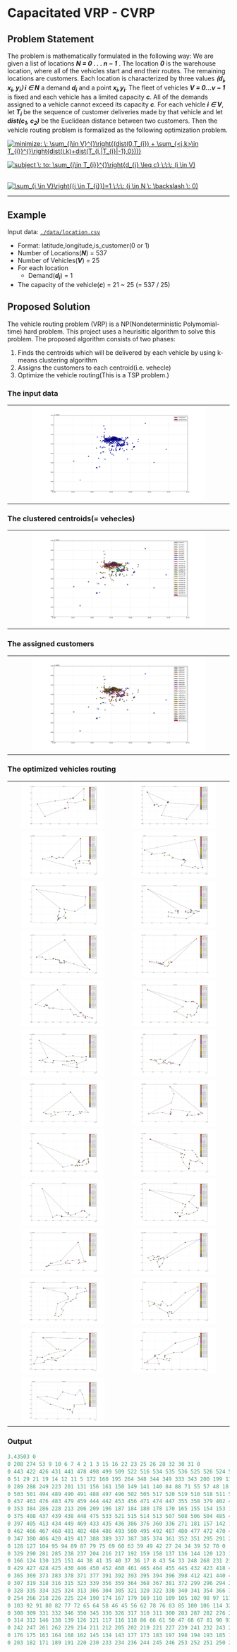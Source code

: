 # Capacitated VRP - CVRP

## Problem Statement

The problem is mathematically formulated in the following way: We are given a list of locations *__N = 0 . . . n − 1__* . The location *__0__* is the warehouse location, where all of the vehicles start and end their routes. The remaining locations are customers. Each location is characterized by three values *__⟨d<sub>i</sub>, x<sub>i</sub>, y<sub>i</sub>⟩ i ∈ N__* a demand *__d<sub>i</sub>__* and a point *__x<sub>i</sub>,y<sub>i</sub>__*. The fleet of vehicles *__V = 0...v − 1__* is fixed and each vehicle has a limited capacity *__c__*. All of the demands assigned to a vehicle cannot exceed its capacity *__c__*. For each vehicle *__i ∈ V__*, let *__T<sub>i</sub>__* be the sequence of customer deliveries made by that vehicle and let *__dist(c<sub>1</sub>, c<sub>2</sub>)__* be the Euclidean distance between two customers. Then the vehicle routing problem is formalized as the following optimization problem.

<a href="https://www.codecogs.com/eqnedit.php?latex=minimize:&space;\:&space;\sum_{i\in&space;V}^{}\right{(dist(0,T_{i})&space;&plus;&space;\sum_{<j,k>\in&space;T_{i}}^{}\right{dist(j,k)&plus;dist(T_{i,|T_{i}|-1},0}))}" target="_blank"><img src="https://latex.codecogs.com/gif.latex?minimize:&space;\:&space;\sum_{i\in&space;V}^{}\right{(dist(0,T_{i})&space;&plus;&space;\sum_{<j,k>\in&space;T_{i}}^{}\right{dist(j,k)&plus;dist(T_{i,|T_{i}|-1},0}))}" title="minimize: \: \sum_{i\in V}^{}\right{(dist(0,T_{i}) + \sum_{<j,k>\in T_{i}}^{}\right{dist(j,k)+dist(T_{i,|T_{i}|-1},0}))}" /></a>

<a href="https://www.codecogs.com/eqnedit.php?latex=subject&space;\:&space;to:&space;\sum_{j\in&space;T_{i}}^{}\right{d_{j}&space;\leq&space;c}&space;\:\:\:&space;(i&space;\in&space;V)" target="_blank"><img src="https://latex.codecogs.com/gif.latex?subject&space;\:&space;to:&space;\sum_{j\in&space;T_{i}}^{}\right{d_{j}&space;\leq&space;c}&space;\:\:\:&space;(i&space;\in&space;V)" title="subject \: to: \sum_{j\in T_{i}}^{}\right{d_{j} \leq c} \:\:\: (i \in V)" /></a>

&nbsp;&nbsp;&nbsp;&nbsp;&nbsp;&nbsp;&nbsp;&nbsp;&nbsp;&nbsp;&nbsp;&nbsp;&nbsp;&nbsp;&nbsp;&nbsp;&nbsp;&nbsp;&nbsp;&nbsp;<a href="https://www.codecogs.com/eqnedit.php?latex=\sum_{i&space;\in&space;V}\right{(j&space;\in&space;T_{i}})=1&space;\:\:\:&space;(j&space;\in&space;N&space;\:&space;\backslash&space;\:&space;0)" target="_blank"><img src="https://latex.codecogs.com/gif.latex?\sum_{i&space;\in&space;V}\right{(j&space;\in&space;T_{i}})=1&space;\:\:\:&space;(j&space;\in&space;N&space;\:&space;\backslash&space;\:&space;0)" title="\sum_{i \in V}\right{(j \in T_{i}})=1 \:\:\: (j \in N \: \backslash \: 0)" /></a>

--------------------------------------------------------------------------------

## Example
Input data: [`./data/location.csv`](./data/locations.csv)
* Format: latitude,longitude,is_customer(0 or 1)
* Number of Locations(*__N__*) = 537
* Number of Vehicles(*__V__*) = 25
* For each location
  * Demand(*__d<sub>i</sub>__*) = 1
* The capacity of the vehicle(*__c__*) = 21 ~ 25 (= 537 / 25)

## Proposed Solution
The vehicle routing problem (VRP) is a NP(Nondeterministic Polymomial-time) hard problem.
This project uses a heurisitic algorithm to solve this problem. The proposed algorithm consists of two phases:
1. Finds the centroids which will be delivered by each vehicle by using k-means clustering algorithm
2. Assigns the customers to each centroid(i.e. vehecle)
3. Optimize the vehicle routing(This is a TSP problem.)

### The input data
<table style="vertical-align:middle; text-align:center; border-collapse:collapse;">
<tr>
<td style="border:none"><img src="./images/figure_01_input.png" style="height:auto; max-width:80%;"></td>
</tr>
</table>
 
### The clustered centroids(= vehecles)
<table style="vertical-align:middle; text-align:center; border-collapse:collapse;">
<tr>
<td style="border:none"><img src="./images/figure_02_clustered_centroids.png" style="height:auto; max-width:80%;"></td>
</tr>
</table>

### The assigned customers
<table style="vertical-align:middle; text-align:center; border-collapse:collapse;">
<tr>
<td style="border:none"><img src="./images/figure_03_assigned_customers.png" style="height:auto; max-width:80%;"></td>
</tr>
</table>

### The optimized vehicles routing
<table style="vertical-align:middle; text-align:center; border-collapse:collapse;">
<tr>
<td style="border:none"><img src="./images/figure_04_vehicle_01.png" style="height:auto; max-width:80%;"></td>
<td style="border:none"><img src="./images/figure_04_vehicle_02.png" style="height:auto; max-width:80%;"></td>
</tr>
<tr>
<td style="border:none"><img src="./images/figure_04_vehicle_03.png" style="height:auto; max-width:80%;"></td>
<td style="border:none"><img src="./images/figure_04_vehicle_04.png" style="height:auto; max-width:80%;"></td>
</tr>
<tr>
<td style="border:none"><img src="./images/figure_04_vehicle_05.png" style="height:auto; max-width:80%;"></td>
<td style="border:none"><img src="./images/figure_04_vehicle_06.png" style="height:auto; max-width:80%;"></td>
</tr>
<tr>
<td style="border:none"><img src="./images/figure_04_vehicle_07.png" style="height:auto; max-width:80%;"></td>
<td style="border:none"><img src="./images/figure_04_vehicle_08.png" style="height:auto; max-width:80%;"></td>
</tr>
<tr>
<td style="border:none"><img src="./images/figure_04_vehicle_09.png" style="height:auto; max-width:80%;"></td>
<td style="border:none"><img src="./images/figure_04_vehicle_10.png" style="height:auto; max-width:80%;"></td>
</tr>
<tr>
<td style="border:none"><img src="./images/figure_04_vehicle_11.png" style="height:auto; max-width:80%;"></td>
<td style="border:none"><img src="./images/figure_04_vehicle_12.png" style="height:auto; max-width:80%;"></td>
</tr>
<tr>
<td style="border:none"><img src="./images/figure_04_vehicle_13.png" style="height:auto; max-width:80%;"></td>
<td style="border:none"><img src="./images/figure_04_vehicle_14.png" style="height:auto; max-width:80%;"></td>
</tr>
<tr>
<td style="border:none"><img src="./images/figure_04_vehicle_15.png" style="height:auto; max-width:80%;"></td>
<td style="border:none"><img src="./images/figure_04_vehicle_16.png" style="height:auto; max-width:80%;"></td>
</tr>
<tr>
<td style="border:none"><img src="./images/figure_04_vehicle_17.png" style="height:auto; max-width:80%;"></td>
<td style="border:none"><img src="./images/figure_04_vehicle_18.png" style="height:auto; max-width:80%;"></td>
</tr>
<tr>
<td style="border:none"><img src="./images/figure_04_vehicle_19.png" style="height:auto; max-width:80%;"></td>
<td style="border:none"><img src="./images/figure_04_vehicle_20.png" style="height:auto; max-width:80%;"></td>
</tr>
<tr>
<td style="border:none"><img src="./images/figure_04_vehicle_21.png" style="height:auto; max-width:80%;"></td>
<td style="border:none"><img src="./images/figure_04_vehicle_22.png" style="height:auto; max-width:80%;"></td>
</tr>
<tr>
<td style="border:none"><img src="./images/figure_04_vehicle_23.png" style="height:auto; max-width:80%;"></td>
<td style="border:none"><img src="./images/figure_04_vehicle_24.png" style="height:auto; max-width:80%;"></td>
</tr>
<tr>
<td style="border:none"><img src="./images/figure_04_vehicle_25.png" style="height:auto; max-width:80%;"></td>
<td style="border:none"><img src="" style="height:auto; max-width:80%;"></td>
</tr>
</table>
</nobr></center></div>

### Output
```python
3.43503 0
0 208 274 53 9 10 6 7 4 2 1 3 15 16 22 23 25 26 28 32 30 31 0
0 443 422 426 431 441 478 498 499 509 522 516 534 535 536 525 526 524 528 529 530 527 0
0 51 29 21 19 14 12 11 5 172 160 195 264 348 344 349 333 343 200 199 132 222 0
0 289 288 249 223 201 131 156 161 150 149 141 140 84 88 71 55 57 48 18 20 13 0
0 503 501 494 489 490 491 488 497 496 502 505 517 520 519 510 518 511 512 523 531 532 0
0 457 463 476 483 479 459 444 442 453 456 471 474 447 355 358 379 402 401 390 400 404 0
0 353 384 286 228 213 206 209 196 187 184 180 178 170 165 155 154 153 152 112 101 73 0
0 375 408 437 439 438 448 475 533 521 515 514 513 507 508 506 504 485 473 458 451 424 0
0 397 405 413 434 449 469 433 435 436 386 376 360 336 271 181 157 142 133 129 119 74 0
0 462 466 467 468 481 482 484 486 493 500 495 492 487 480 477 472 470 414 415 407 454 0
0 347 380 406 420 419 417 388 389 337 387 385 374 361 352 351 295 291 255 215 235 270 0
0 128 127 104 95 94 89 87 79 75 69 60 63 59 49 42 27 24 34 39 52 70 0
0 329 290 281 285 238 237 204 216 217 192 159 158 137 136 144 120 123 122 107 108 96 0
0 166 124 130 125 151 44 38 41 35 40 37 36 17 8 43 54 33 248 268 231 210 0
0 429 427 428 425 430 446 450 452 460 461 465 464 455 445 432 423 418 410 409 399 363 0
0 365 369 373 383 378 371 377 391 392 393 395 394 396 398 412 421 440 416 411 403 382 0
0 307 319 318 316 315 323 339 356 359 364 368 367 381 372 299 296 294 292 279 278 265 0
0 328 335 334 325 324 313 306 304 305 321 320 322 338 340 341 354 366 370 362 342 357 0
0 254 266 218 226 225 224 190 174 167 179 169 110 109 105 102 98 97 111 113 147 148 0
0 103 92 91 80 82 77 72 65 64 58 46 45 56 62 78 76 83 85 100 106 114 327 0
0 308 309 331 332 346 350 345 330 326 317 310 311 300 283 287 282 276 263 267 273 303 302 293 0
0 314 312 146 138 139 126 121 117 116 118 86 66 61 50 47 68 67 81 90 93 99 115 135 0
0 242 247 261 262 229 214 211 212 205 202 219 221 227 239 241 232 243 258 259 260 272 297 284 0
0 176 175 163 164 168 162 145 134 143 177 173 183 197 198 194 193 185 186 188 207 240 298 301 0
0 203 182 171 189 191 220 230 233 234 236 244 245 246 253 252 251 250 277 280 275 269 257 256 0
```
